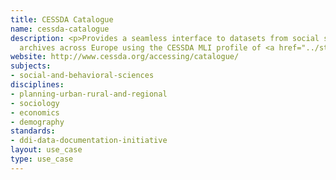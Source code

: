```yaml
---
title: CESSDA Catalogue
name: cessda-catalogue
description: <p>Provides a seamless interface to datasets from social science data
  archives across Europe using the CESSDA MLI profile of <a href="../standards/ddi-data-documentation-initiative.html">DDI</a>.</p>
website: http://www.cessda.org/accessing/catalogue/
subjects:
- social-and-behavioral-sciences
disciplines:
- planning-urban-rural-and-regional
- sociology
- economics
- demography
standards:
- ddi-data-documentation-initiative
layout: use_case
type: use_case
---
```


